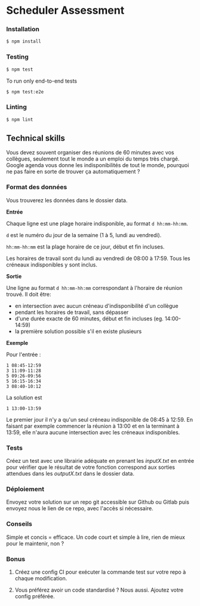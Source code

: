 

# Scheduler Assessment

### Installation

```bash
$ npm install
```

### Testing

```bash  
$ npm test
```
To run only end-to-end tests
```bash
$ npm test:e2e
```

### Linting

```bash  
$ npm lint
```

## Technical skills

Vous devez souvent organiser des réunions de 60 minutes avec vos collègues,
seulement tout le monde a un emploi du temps très chargé. Google agenda vous
donne les indisponibilités de tout le monde, pourquoi ne pas faire en sorte de
trouver ça automatiquement ?

### Format des données

Vous trouverez les données dans le dossier data.

**Entrée**

Chaque ligne est une plage horaire indisponible, au format `d hh:mm-hh:mm`.

`d` est le numéro du jour de la semaine (1 à 5, lundi au vendredi).

`hh:mm-hh:mm` est la plage horaire de ce jour, début et fin incluses.

Les horaires de travail sont du lundi au vendredi de 08:00 à 17:59. Tous les
créneaux indisponibles y sont inclus.

**Sortie**

Une ligne au format `d hh:mm-hh:mm` correspondant à l'horaire de réunion trouvé.
Il doit être:

- en intersection avec aucun créneau d'indisponibilité d'un collègue
- pendant les horaires de travail, sans dépasser
- d'une durée exacte de 60 minutes, début et fin incluses (eg. 14:00-14:59)
- la première solution possible s'il en existe plusieurs

**Exemple**

Pour l'entrée :

```
1 08:45-12:59
3 11:09-11:28
5 09:26-09:56
5 16:15-16:34
3 08:40-10:12
```

La solution est

```
1 13:00-13:59
```

Le premier jour il n'y a qu'un seul créneau indisponible de 08:45 à 12:59. En
faisant par exemple commencer la réunion à 13:00 et en la terminant à 13:59, elle
n'aura aucune intersection avec les créneaux indisponibles.

### Tests

Créez un test avec une librairie adéquate en prenant les _inputX.txt_ en entrée
pour vérifier que le résultat de votre fonction correspond aux sorties attendues
dans les _outputX.txt_ dans le dossier data.

### Déploiement

Envoyez votre solution sur un repo git accessible sur Github ou Gitlab puis
envoyez nous le lien de ce repo, avec l'accès si nécessaire.

### Conseils

Simple et concis = efficace. Un code court et simple à lire, rien de mieux pour 
le maintenir, non ?

### Bonus

1. Créez une config CI pour exécuter la commande test sur votre repo à chaque
   modification.

2. Vous préférez avoir un code standardisé ? Nous aussi. Ajoutez votre
   config préférée.

